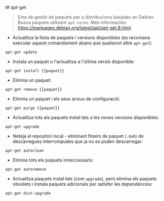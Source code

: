 t# apt-get

> Eina de gestió de paquets per a distribucions basades en Debian.
> Busca paquets utilizant `apt-cache`.
> Més información: <https://manpages.debian.org/latest/apt/apt-get.8.html>.

- Actualitza la llista de paquets i versions disponibles (es recomana executar aquest comandament abans que qualsevol altre `apt-get`):

`apt-get update`

- Instala un paquet o l'actualitza a l'última versió disponible:

`apt-get install {{paquet}}`

- Elimina un paquet:

`apt-get remove {{paquet}}`

- Elimina un paquet i els seus arxius de configuració:

`apt-get purge {{paquet}}`

- Actualitza tots els paquets instal·lats a les noves versions disponibles:

`apt-get upgrade`

- Neteja el repositori local - eliminant fitxers de paquet (`.deb`) de descàrregues interrompudes que ja no es poden descarregar:

`apt-get autoclean`

- Elimina tots els paquets inneccessaris:

`apt-get autoremove`

- Actualitza paquets instal·lats (com `upgrade`), però elimina els paquets obsolets i instala paquets adicionals per satisfer les dependències:

`apt-get dist-upgrade`

